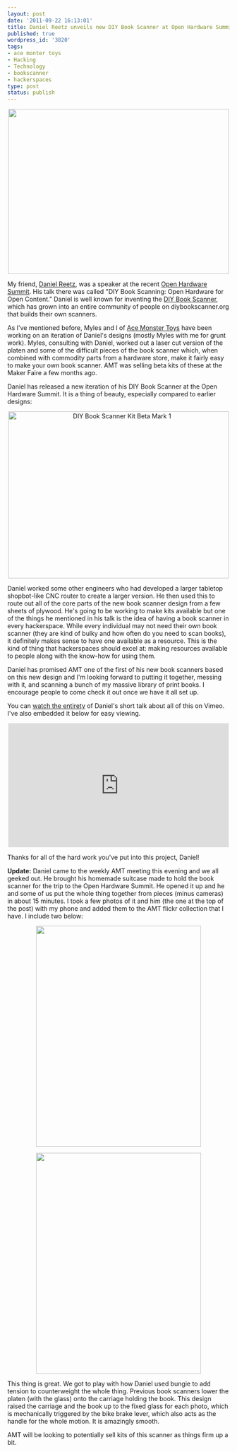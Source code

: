 ```yaml
--- 
layout: post
date: '2011-09-22 16:13:01'
title: Daniel Reetz unveils new DIY Book Scanner at Open Hardware Summit
published: true
wordpress_id: '3820'
tags: 
- ace monter toys
- Hacking
- Technology
- bookscanner
- hackerspaces
type: post
status: publish
---
```

<p style="text-align:center"><a href="http://www.flickr.com/photos/albill/6174041867/" title="Untitled by albill, on Flickr"><img src="http://farm7.static.flickr.com/6153/6174041867_ce2fb46b28.jpg" width="500" height="374" alt=""></a></p>

My friend, <a href="http://www.danreetz.com">Daniel Reetz</a>, was a speaker at the recent <a href="http://www.openhardwaresummit.org">Open Hardware Summit</a>. His talk there was called "DIY Book Scanning: Open Hardware for Open Content." Daniel is well known for inventing the <a href="http://www.diybookscanner.org">DIY Book Scanner</a>, which has grown into an entire community of people on diybookscanner.org that builds their own scanners.

As I've mentioned before, Myles and I of <a href="http://www.acemonstertoys.org">Ace Monster Toys</a> have been working on an iteration of Daniel's designs (mostly Myles with me for grunt work). Myles, consulting with Daniel, worked out a laser cut version of the platen and some of the difficult pieces of the book scanner which, when combined with commodity parts from a hardware store, make it fairly easy to make your own book scanner. AMT was selling beta kits of these at the Maker Faire a few months ago. 

Daniel has released a new iteration of his DIY Book Scanner at the Open Hardware Summit. It is a thing of beauty, especially compared to earlier designs:

<p style="text-align:center"><a href="http://www.flickr.com/photos/albill/6173368836/" title="DIY Book Scanner Kit Beta Mark 1 by albill, on Flickr"><img src="http://farm7.static.flickr.com/6162/6173368836_2ab3b5dff3.jpg" width="500" height="378" alt="DIY Book Scanner Kit Beta Mark 1"></a></p>

Daniel worked some other engineers who had developed a larger tabletop shopbot-like CNC router to create a larger version. He then used this to route out all of the core parts of the new book scanner design from a few sheets of plywood. He's going to be working to make kits available but one of the things he mentioned in his talk is the idea of having a book scanner in every hackerspace. While every individual may not need their own book scanner (they are kind of bulky and how often do you need to scan books), it definitely makes sense to have one available as a resource. This is the kind of thing that hackerspaces should excel at: making resources available to people along with the know-how for using them. 

Daniel has promised AMT one of the first of his new book scanners based on this new design and I'm looking forward to putting it together, messing with it, and scanning a bunch of my massive library of print books. I encourage people to come check it out once we have it all set up.

You can <a href="http://vimeo.com/29184137">watch the entirety</a> of Daniel's short talk about all of this on Vimeo. I've also embedded it below for easy viewing.

<div style="text-align:center"><object width="500" height="281"><param name="allowfullscreen" value="true" /><param name="allowscriptaccess" value="always" /><param name="movie" value="http://vimeo.com/moogaloop.swf?clip_id=29184137&amp;server=vimeo.com&amp;show_title=0&amp;show_byline=0&amp;show_portrait=0&amp;color=ffffff&amp;fullscreen=1&amp;autoplay=0&amp;loop=0" /><embed src="http://vimeo.com/moogaloop.swf?clip_id=29184137&amp;server=vimeo.com&amp;show_title=0&amp;show_byline=0&amp;show_portrait=0&amp;color=ffffff&amp;fullscreen=1&amp;autoplay=0&amp;loop=0" type="application/x-shockwave-flash" allowfullscreen="true" allowscriptaccess="always" width="500" height="281"></embed></object></div>

Thanks for all of the hard work you've put into this project, Daniel!

<strong>Update:</strong> Daniel came to the weekly AMT meeting this evening and we all geeked out. He brought his homemade suitcase made to hold the book scanner for the trip to the Open Hardware Summit. He opened it up and he and some of us put the whole thing together from pieces (minus cameras) in about 15 minutes. I took a few photos of it and him (the one at the top of the post) with my phone and added them to the AMT flickr collection that I have. I include two below:

<p style="text-align:center"><a href="http://www.flickr.com/photos/albill/6174041265/" title="Untitled by albill, on Flickr"><img src="http://farm7.static.flickr.com/6177/6174041265_5eb41a3e14.jpg" width="374" height="500" alt=""></a></p>

<p style="text-align:center"><a href="http://www.flickr.com/photos/albill/6174042229/" title="Untitled by albill, on Flickr"><img src="http://farm7.static.flickr.com/6164/6174042229_3db4e07acc.jpg" width="374" height="500" alt=""></a></p>

This thing is great. We got to play with how Daniel used bungie to add tension to counterweight the whole thing. Previous book scanners lower the platen (with the glass) onto the carriage holding the book. This design raised the carriage and the book up to the fixed glass for each photo, which is mechanically triggered by the bike brake lever, which also acts as the handle for the whole motion. It is amazingly smooth.

AMT will be looking to potentially sell kits of this scanner as things firm up a bit.